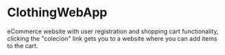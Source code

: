 # ClothingWebApp
eCommerce website with user registration and shopping cart functionality, clicking the "colecion" link gets you to a website where you can add items to the cart.
